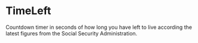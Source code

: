 # TimeLeft
Countdown timer in seconds of how long you have left to live according the latest figures from the Social Security Administration.
